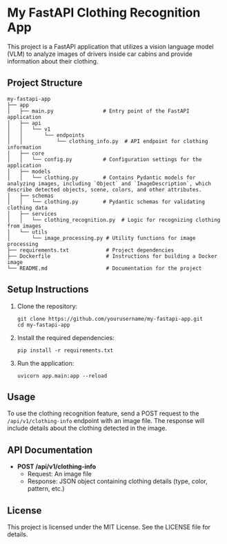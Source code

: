 # My FastAPI Clothing Recognition App

This project is a FastAPI application that utilizes a vision language model (VLM) to analyze images of drivers inside car cabins and provide information about their clothing.

## Project Structure

```
my-fastapi-app
├── app
│   ├── main.py                # Entry point of the FastAPI application
│   ├── api
│   │   └── v1
│   │       └── endpoints
│   │           └── clothing_info.py  # API endpoint for clothing information
│   ├── core
│   │   └── config.py          # Configuration settings for the application
│   ├── models
│   │   └── clothing.py        # Contains Pydantic models for analyzing images, including `Object` and `ImageDescription`, which describe detected objects, scene, colors, and other attributes.
│   ├── schemas
│   │   └── clothing.py        # Pydantic schemas for validating clothing data
│   ├── services
│   │   └── clothing_recognition.py  # Logic for recognizing clothing from images
│   └── utils
│       └── image_processing.py # Utility functions for image processing
├── requirements.txt            # Project dependencies
├── Dockerfile                  # Instructions for building a Docker image
└── README.md                   # Documentation for the project
```

## Setup Instructions

1. Clone the repository:
   ```
   git clone https://github.com/yourusername/my-fastapi-app.git
   cd my-fastapi-app
   ```

2. Install the required dependencies:
   ```
   pip install -r requirements.txt
   ```

3. Run the application:
   ```
   uvicorn app.main:app --reload
   ```

## Usage

To use the clothing recognition feature, send a POST request to the `/api/v1/clothing-info` endpoint with an image file. The response will include details about the clothing detected in the image.

## API Documentation

- **POST /api/v1/clothing-info**
  - Request: An image file
  - Response: JSON object containing clothing details (type, color, pattern, etc.)

## License

This project is licensed under the MIT License. See the LICENSE file for details.